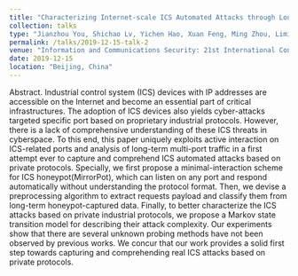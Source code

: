 ```yaml
---
title: "Characterizing Internet-scale ICS Automated Attacks through Long-term Honeypot Data"
collection: talks
type: "Jianzhou You, Shichao Lv, Yichen Hao, Xuan Feng, Ming Zhou, Limin Sun"
permalink: /talks/2019-12-15-talk-2
venue: "Information and Communications Security: 21st International Conference (ICICS)"
date: 2019-12-15
location: "Beijing, China"
---
```


Abstract. Industrial control system (ICS) devices with IP addresses are accessible on the Internet and become an essential part of critical infrastructures. The adoption of ICS devices also yields cyber-attacks targeted specific port based on proprietary industrial protocols. However, there is a lack of comprehensive understanding of these ICS threats in cyberspace. To this end, this paper uniquely exploits active interaction on ICS-related ports and analysis of long-term multi-port traffic in a first attempt ever to capture and comprehend ICS automated attacks based on private protocols. Specially, we first propose a minimal-interaction scheme for ICS honeypot(MirrorPot), which can listen on any port and respond automatically without understanding the protocol format. Then, we devise a preprocessing algorithm to extract requests payload and classify them from long-term honeypot-captured data. Finally, to better characterize the ICS attacks based on private industrial protocols, we propose a Markov state transition model for describing their attack complexity. Our experiments show that there are several unknown probing methods have not been observed by previous works. We concur that our work provides a solid first step towards capturing and comprehending real ICS attacks based on private protocols.
